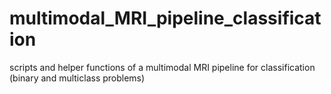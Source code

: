 # multimodal_MRI_pipeline_classification
scripts and helper functions of a multimodal MRI pipeline for classification (binary and multiclass problems)
